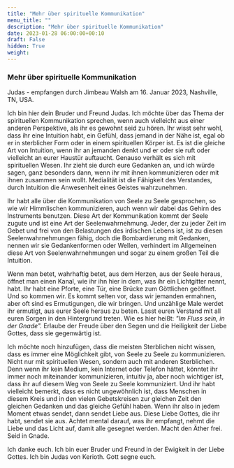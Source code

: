 ```yaml
---
title: "Mehr über spirituelle Kommunikation"
menu_title: ""
description: "Mehr über spirituelle Kommunikation"
date: 2023-01-28 06:00:00+00:10
draft: False
hidden: True
weight:
---
```

### Mehr über spirituelle Kommunikation

Judas - empfangen durch Jimbeau Walsh am 16. Januar 2023, Nashville, TN, USA.

Ich bin hier dein Bruder und Freund Judas. Ich möchte über das Thema der spirituellen Kommunikation sprechen, wenn auch vielleicht aus einer anderen Perspektive, als ihr es gewohnt seid zu hören. Ihr wisst sehr wohl, dass ihr eine Intuition habt, ein Gefühl, dass jemand in der Nähe ist, egal ob er in sterblicher Form oder in einem spirituellen Körper ist. Es ist die gleiche Art von Intuition, wenn ihr an jemanden denkt und er oder sie ruft oder vielleicht an eurer Haustür auftaucht. Genauso verhält es sich mit spirituellen Wesen. Ihr zieht sie durch eure Gedanken an, und ich würde sagen, ganz besonders dann, wenn ihr mit ihnen kommunizieren oder mit ihnen zusammen sein wollt. Medialität ist die Fähigkeit des Verstandes, durch Intuition die Anwesenheit eines Geistes wahrzunehmen.

Ihr habt alle über die Kommunikation von Seele zu Seele gesprochen, so wie wir Himmlischen kommunizieren, auch wenn wir dabei das Gehirn des Instruments benutzen. Diese Art der Kommunikation kommt der Seele zugute und ist eine Art der Seelenwahrnehmung. Jeder, der zu jeder Zeit im Gebet und frei von den Belastungen des irdischen Lebens ist, ist zu diesen Seelenwahrnehmungen fähig, doch die Bombardierung mit Gedanken, nennen wir sie Gedankenformen oder Wellen, verhindert im Allgemeinen diese Art von Seelenwahrnehmungen und sogar zu einem großen Teil die Intuition.

Wenn man betet, wahrhaftig betet, aus dem Herzen, aus der Seele heraus, öffnet man einen Kanal, wie ihr ihn hier in dem, was ihr ein Lichtgitter nennt, habt. Ihr habt eine Pforte, eine Tür, eine Brücke zum Göttlichen geöffnet. Und so kommen wir. Es kommt selten vor, dass wir jemanden ermahnen, aber oft sind es Ermutigungen, die wir bringen. Und unzählige Male werdet ihr ermutigt, aus eurer Seele heraus zu beten. Lasst euren Verstand mit all euren Sorgen in den Hintergrund treten. Wie es hier heißt: *"Im Fluss sein, in der Gnade".* Erlaube der Freude über den Segen und die Heiligkeit der Liebe Gottes, dass sie gegenwärtig ist.

Ich möchte noch hinzufügen, dass die meisten Sterblichen nicht wissen, dass es immer eine Möglichkeit gibt, von Seele zu Seele zu kommunizieren. Nicht nur mit spirituellen Wesen, sondern auch mit anderen Sterblichen. Denn wenn ihr kein Medium, kein Internet oder Telefon hättet, könntet ihr immer noch miteinander kommunizieren, intuitiv ja, aber noch wichtiger ist, dass ihr auf diesem Weg von Seele zu Seele kommuniziert. Und ihr habt vielleicht bemerkt, dass es nicht ungewöhnlich ist, dass Menschen in diesem Kreis und in den vielen Gebetskreisen zur gleichen Zeit den gleichen Gedanken und das gleiche Gefühl haben. Wenn ihr also in jedem Moment etwas sendet, dann sendet Liebe aus. Diese Liebe Gottes, die ihr habt, sendet sie aus. Achtet mental darauf, was ihr empfangt, nehmt die Liebe und das Licht auf, damit alle gesegnet werden. Macht den Äther frei. Seid in Gnade.

Ich danke euch. Ich bin euer Bruder und Freund in der Ewigkeit in der Liebe Gottes. Ich bin Judas von Kerioth. Gott segne euch.
